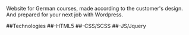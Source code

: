 Website for German courses, made according to the customer's design. And prepared for your next job with Wordpress.

##Technologies
##-HTML5
##-CSS/SCSS
##-JS/Jquery
